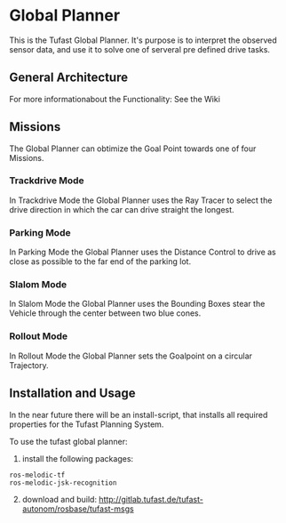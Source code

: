 # Global Planner
This is the Tufast Global Planner. It's purpose is to interpret the observed sensor data, and use it to solve one of serveral pre defined drive tasks.
## General Architecture
For more informationabout the Functionality: See the Wiki
## Missions
The Global Planner can obtimize the Goal Point towards one of four Missions.
### Trackdrive Mode
In Trackdrive Mode the Global Planner uses the Ray Tracer to select the drive direction in which the car can drive straight the longest.
### Parking Mode
In Parking Mode the Global Planner uses the Distance Control to drive as close as possible to the far end of the parking lot.
### Slalom Mode
In Slalom Mode the Global Planner uses the Bounding Boxes stear the Vehicle through the center between two blue cones.
### Rollout Mode
In Rollout Mode the Global Planner sets the Goalpoint on a circular Trajectory.

## Installation and Usage
In the near future there will be an install-script, that installs all required properties for the Tufast Planning System.

To use the tufast global planner:
 1. install the following packages:
```
ros-melodic-tf
ros-melodic-jsk-recognition
```

 2. download and build:
 http://gitlab.tufast.de/tufast-autonom/rosbase/tufast-msgs